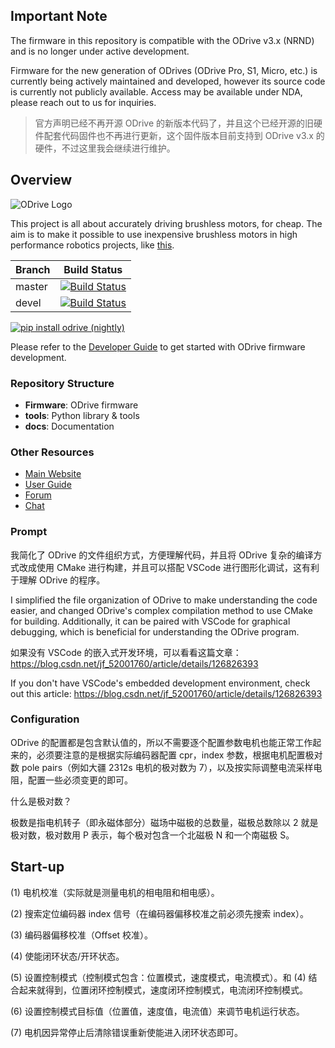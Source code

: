 ## Important Note

The firmware in this repository is compatible with the ODrive v3.x (NRND) and is no longer under active development.

Firmware for the new generation of ODrives (ODrive Pro, S1, Micro, etc.) is currently being actively maintained and developed, however its source code is currently not publicly available. Access may be available under NDA, please reach out to us for inquiries.

> 官方声明已经不再开源 ODrive 的新版本代码了，并且这个已经开源的旧硬件配套代码固件也不再进行更新，这个固件版本目前支持到 ODrive v3.x 的硬件，不过这里我会继续进行维护。

## Overview

![ODrive Logo](https://static1.squarespace.com/static/58aff26de4fcb53b5efd2f02/t/59bf2a7959cc6872bd68be7e/1505700483663/Odrive+logo+plus+text+black.png?format=1000w)

This project is all about accurately driving brushless motors, for cheap. The aim is to make it possible to use inexpensive brushless motors in high performance robotics projects, like [this](https://www.youtube.com/watch?v=WT4E5nb3KtY).

| Branch | Build Status                                                                                                        |
| ------ | ------------------------------------------------------------------------------------------------------------------- |
| master | [![Build Status](https://travis-ci.org/madcowswe/ODrive.png?branch=master)](https://travis-ci.org/madcowswe/ODrive) |
| devel  | [![Build Status](https://travis-ci.org/madcowswe/ODrive.png?branch=devel)](https://travis-ci.org/madcowswe/ODrive)  |

[![pip install odrive (nightly)](https://github.com/madcowswe/ODrive/workflows/pip%20install%20odrive%20(nightly)/badge.svg)](https://github.com/madcowswe/ODrive/actions?query=workflow%3A%22pip+install+odrive+%28nightly%29%22)

Please refer to the [Developer Guide](https://docs.odriverobotics.com/v/latest/developer-guide.html#) to get started with ODrive firmware development.

### Repository Structure

* **Firmware**: ODrive firmware
* **tools**: Python library & tools
* **docs**: Documentation

### Other Resources

* [Main Website](https://www.odriverobotics.com/)
* [User Guide](https://docs.odriverobotics.com/)
* [Forum](https://discourse.odriverobotics.com/)
* [Chat](https://discourse.odriverobotics.com/t/come-chat-with-us/281)

### Prompt

我简化了 ODrive 的文件组织方式，方便理解代码，并且将 ODrive 复杂的编译方式改成使用 CMake 进行构建，并且可以搭配 VSCode 进行图形化调试，这有利于理解 ODrive 的程序。 

I simplified the file organization of ODrive to make understanding the code easier, and changed ODrive's complex compilation method to use CMake for building. Additionally, it can be paired with VSCode for graphical debugging, which is beneficial for understanding the ODrive program. 

如果没有 VSCode 的嵌入式开发环境，可以看看这篇文章：https://blog.csdn.net/jf_52001760/article/details/126826393 

If you don't have VSCode's embedded development environment, check out this article: https://blog.csdn.net/jf_52001760/article/details/126826393

### Configuration

ODrive 的配置都是包含默认值的，所以不需要逐个配置参数电机也能正常工作起来的，必须要注意的是根据实际编码器配置 cpr，index 参数，根据电机配置极对数 pole pairs（例如大疆 2312s 电机的极对数为 7），以及按实际调整电流采样电阻，配置一些必须变更的即可。

什么是极对数？

极数是指电机转子（即永磁体部分）磁场中磁极的总数量，磁极总数除以 2 就是极对数，极对数用 P 表示，每个极对包含一个北磁极 N 和一个南磁极 S。

## Start-up

(1) 电机校准（实际就是测量电机的相电阻和相电感）。

(2) 搜索定位编码器 index 信号（在编码器偏移校准之前必须先搜索 index）。

(3) 编码器偏移校准（Offset 校准）。

(4) 使能闭环状态/开环状态。

(5) 设置控制模式（控制模式包含：位置模式，速度模式，电流模式）。和 (4) 结合起来就得到，位置闭环控制模式，速度闭环控制模式，电流闭环控制模式。

(6) 设置控制模式目标值（位置值，速度值，电流值）来调节电机运行状态。

(7) 电机因异常停止后清除错误重新使能进入闭环状态即可。
